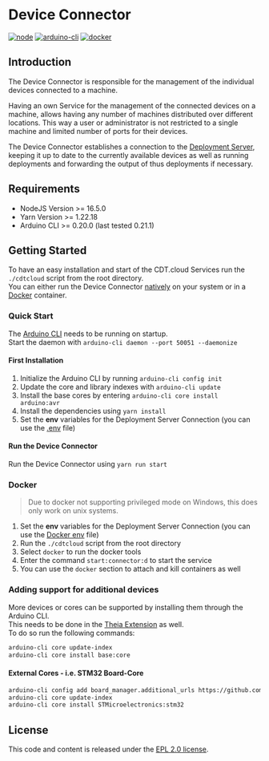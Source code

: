 
# Device Connector

[![node](https://img.shields.io/badge/node-%3E%3D%2016.5.0-339933?logo=node.js)](https://nodejs.org/en/blog/release/v16.5.0/)
[![arduino-cli](https://img.shields.io/badge/arduino--cli-v0.20.0-00979C?logo=arduino)](https://github.com/arduino/arduino-cli/releases/tag/0.20.0)
[![docker](https://img.shields.io/badge/Docker-Support-2496ED?logo=docker)](#Docker)

## Introduction

The Device Connector is responsible for the management of the individual devices connected to a machine. 

Having an own Service for the management of the connected devices on a machine, allows having any number of machines distributed over different locations. This way a user or administrator is not restricted to a single machine and limited number of ports for their devices.

The Device Connector establishes a connection to the [Deployment Server](../deployment-server), keeping it up to date to the currently available devices as well as running deployments and forwarding the output of thus deployments if necessary.

## Requirements

- NodeJS Version >= 16.5.0
- Yarn Version >= 1.22.18
- Arduino CLI >= 0.20.0 (last tested 0.21.1)

## Getting Started

To have an easy installation and start of the CDT.cloud Services run the `./cdtcloud` script from the root directory.
<br/>
You can either run the Device Connector [natively](#Quick-Start) on your system or in a [Docker](#Docker) container.

### Quick Start

The [Arduino CLI](https://github.com/arduino/arduino-cli/releases) needs to be running on startup.
<br/>
Start the daemon with `arduino-cli daemon --port 50051 --daemonize`

#### First Installation
1. Initialize the Arduino CLI by running `arduino-cli config init`
2. Update the core and library indexes with `arduino-cli update`
3. Install the base cores by entering `arduino-cli core install arduino:avr`
4. Install the dependencies using `yarn install`
5. Set the **env** variables for the Deployment Server Connection (you can use the [.env](.env) file)

#### Run the Device Connector

Run the Device Connector using `yarn run start`

### Docker

> Due to docker not supporting privileged mode on Windows, this does only work on unix systems.

1. Set the **env** variables for the Deployment Server Connection (you can use the [Docker env](../../.docker/device-connector/env) file)
2. Run the `./cdtcloud` script from the root directory
3. Select `docker` to run the docker tools
4. Enter the command `start:connector:d` to start the service
5. You can use the `docker` section to attach and kill containers as well

### Adding support for additional devices

More devices or cores can be supported by installing them through the Arduino CLI.
<br/>
This needs to be done in the [Theia Extension](../theia-extension) as well.
<br/>
To do so run the following commands:
```bash
arduino-cli core update-index
arduino-cli core install base:core
```

#### External Cores - i.e. STM32 Board-Core
```bash
arduino-cli config add board_manager.additional_urls https://github.com/stm32duino/BoardManagerFiles/raw/main/package_stmicroelectronics_index.json
arduino-cli core update-index
arduino-cli core install STMicroelectronics:stm32
```

## License

This code and content is released under the [EPL 2.0 license](https://github.com/eclipsesource/cdtcloud-deploymentserver/blob/main/LICENSE).
